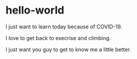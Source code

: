 # hello-world
I just want to learn today because of COVID-19.

I love to get back to execrise and climbing.

I just want you guy to get to know me a little better.  
